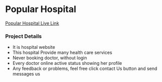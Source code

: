 ﻿<h1><strong>Popular Hospital</strong></h1>

<a target="_blank" href="https://react-popular-hospital.web.app">
    <p>Popular Hospital Live Link</p>
</a>

<h3>Project Details</h3>
<ul>
	<li>It is hospital website</li>
	<li>This hospital Provide many health care services</li>
	<li>Never booking doctor, without login</li>
	<li>Every doctor online active status showing her profile</li>
	<li>Any feedback or problems, feel free click contact Us button and send messages us</li>
</ul>

